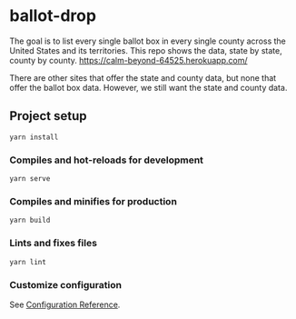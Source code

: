 # ballot-drop

The goal is to list every single ballot box in every single county across the United States and its territories. This repo shows the data, state by state, county by county. https://calm-beyond-64525.herokuapp.com/

There are other sites that offer the state and county data, but none that offer the ballot box data. However, we still want the state and county data. 

## Project setup
```
yarn install
```

### Compiles and hot-reloads for development
```
yarn serve
```

### Compiles and minifies for production
```
yarn build
```

### Lints and fixes files
```
yarn lint
```

### Customize configuration
See [Configuration Reference](https://cli.vuejs.org/config/).
